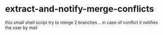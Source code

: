 # extract-and-notify-merge-conflicts

this small shell script try to merge 2 branches .. in case of conflict it notifies the user by mail
